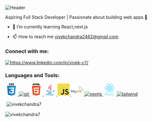 

<!---
annnikett/annnikett is a ✨ special ✨ repository because its `README.md` (this file) appears on your GitHub profile.
You can click the Preview link to take a look at your changes.
--->
![Header](https://ppl-ai-file-upload.s3.amazonaws.com/web/direct-files/attachments/images/74914395/a4029909-1262-41ee-a310-facf3b52e9e0/image.jpg?AWSAccessKeyId=ASIA2F3EMEYET7BPLLZ2&Signature=tPqx9MaKEuLJFuI7IzezOajsnZM%3D&x-amz-security-token=IQoJb3JpZ2luX2VjEGoaCXVzLWVhc3QtMSJHMEUCIGKcExgKHQ8sAkoocPZYNvmj%2FwzYrD673eGCWuQwpeVLAiEAoKK1j3lYG13zCFuBVeUR6Domih%2FBZf5YUITSsVdVf8gq8QQIIxABGgw2OTk3NTMzMDk3MDUiDBa6Zp4mv0rztxWzxCrOBBQ7fGHtLI8lIIshsYM%2Bndkm76yBGFhzq89PEdmnTr0JCx9D2Ecqllzym22eiyFXITJd3aOf5NQRMvW4OWF3ElkDhTHPj6Yl0g35yqKOvgK0hmYUIps0OhP3scdTz1pgi%2FwEKJbffvpIO8X7p5ltNBi6qIndika24tXR3c4M1hTOwY3otqYJ8KYRE1Ldc9MvPt%2F44dZonfwyBOMz7t9osW6KzmQuROB%2FeYOpd%2BV298Oc2BnT8%2BrEzo6Odk2yv3QFLxNgPlGEUFpAQ1B3bAPO0OC%2BSsEOOEuwnacQg1mt62TXtNGKbtl43937M1dlmmY%2FLwR7W8%2BZuuLEX9%2BjM5AXOQSqjlTfzxpNJ9WHB2IN2fjX8umjUV7l%2FQjv6Zu8XupgalR5XSyUmb6wNRYA8ExkfpXoKma583UnETL0FFPimUqEf8emv28KMepBQ89BXTLaiP3gjTiQ28q24Axkt2ZZaqCcVDGsENrKilOvLvPb1vPPkXLNQQC5WZF5aGLbDBQjXFZye3NKpOiDnBZ2XMRrTowCa%2FOMCKyFomVBCqDHoh3o%2BPHKAeTqt4A168Bqi50s4861aaNl542W2f%2Fsy6MlcwTy3Nbqn11qfQxtlGfQx9rxwOAPNs9A1hLYoKqJan5jXXJv8AgV7iuX%2B2o0AFALg1i1PvJkR5HbOabrcbqQxaB0FLA%2BKZVV3Y%2B1z9rC24VnUQ%2BC3FWgBszM6UcyGjiEzJyJ3k4j7R4SnQzF6ICcurPFN8rbEBVMs3Vw0dh%2Fx%2BBfehM0K07fPA1QkhCHe%2F4zMO%2Ft4McGOpoBBn5IdppoT0rc8g5xrt5eZl%2ByICoygDxlef9g9vYohCb4UcrjvKKYw2%2FYDkZZh3cdCloxJhP2n%2BkdJlusPBzQRtgrkHy%2FnbnySIElt4GdPoP5YVYA7q%2BezAW5aupqXPCL5XrSewHq0QQ04i%2Bsciw24Xb2LHXrMSF4jFpD3TCzVmGntsQobkf6X9cxACl5BExH%2FnfUKtZewQRvWA%3D%3D&Expires=1761098273)

  Aspiring Full Stack Developer | Passionate about building web apps 🚀

- 🌱 I’m currently learning React,next.js

- 📫 How to reach me vivekchandra2462@gmail.com

<h3 align="left">Connect with me:</h3>
<p align="left">
<a href="https://linkedin.com/in/https://www.linkedin.com/in/vivek-c7/" target="blank"><img align="center" src="https://raw.githubusercontent.com/rahuldkjain/github-profile-readme-generator/master/src/images/icons/Social/linked-in-alt.svg" alt="https://www.linkedin.com/in/vivek-c7/" height="30" width="40" /></a>
</p>

<h3 align="left">Languages and Tools:</h3>
<p align="left"> <a href="https://www.w3schools.com/css/" target="_blank" rel="noreferrer"> <img src="https://raw.githubusercontent.com/devicons/devicon/master/icons/css3/css3-original-wordmark.svg" alt="css3" width="40" height="40"/> </a> <a href="https://git-scm.com/" target="_blank" rel="noreferrer"> <img src="https://www.vectorlogo.zone/logos/git-scm/git-scm-icon.svg" alt="git" width="40" height="40"/> </a> <a href="https://www.w3.org/html/" target="_blank" rel="noreferrer"> <img src="https://raw.githubusercontent.com/devicons/devicon/master/icons/html5/html5-original-wordmark.svg" alt="html5" width="40" height="40"/> </a> <a href="https://www.java.com" target="_blank" rel="noreferrer"> <img src="https://raw.githubusercontent.com/devicons/devicon/master/icons/java/java-original.svg" alt="java" width="40" height="40"/> </a> <a href="https://developer.mozilla.org/en-US/docs/Web/JavaScript" target="_blank" rel="noreferrer"> <img src="https://raw.githubusercontent.com/devicons/devicon/master/icons/javascript/javascript-original.svg" alt="javascript" width="40" height="40"/> </a> <a href="https://www.mysql.com/" target="_blank" rel="noreferrer"> <img src="https://raw.githubusercontent.com/devicons/devicon/master/icons/mysql/mysql-original-wordmark.svg" alt="mysql" width="40" height="40"/> </a> <a href="https://nextjs.org/" target="_blank" rel="noreferrer"> <img src="https://cdn.worldvectorlogo.com/logos/nextjs-2.svg" alt="nextjs" width="40" height="40"/> </a> <a href="https://reactjs.org/" target="_blank" rel="noreferrer"> <img src="https://raw.githubusercontent.com/devicons/devicon/master/icons/react/react-original-wordmark.svg" alt="react" width="40" height="40"/> </a> <a href="https://tailwindcss.com/" target="_blank" rel="noreferrer"> <img src="https://www.vectorlogo.zone/logos/tailwindcss/tailwindcss-icon.svg" alt="tailwind" width="40" height="40"/> </a> </p>

<p>&nbsp;<img align="center" src="https://github-readme-stats.vercel.app/api?username=vivekchandra7&show_icons=true&locale=en" alt="vivekchandra7" /></p>

<p><img align="center" src="https://github-readme-streak-stats.herokuapp.com/?user=vivekchandra7&" alt="vivekchandra7" /></p>
